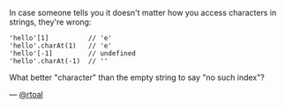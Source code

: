 In case someone tells you it doesn't matter how you access characters in strings, they're wrong:

```
'hello'[1]          // 'e'
'hello'.charAt(1)   // 'e'
'hello'[-1]         // undefined
'hello'.charAt(-1)  // ''
```

What better "character" than the empty string to say "no such index"?

— [@rtoal](https://twitter.com/rtoal)
